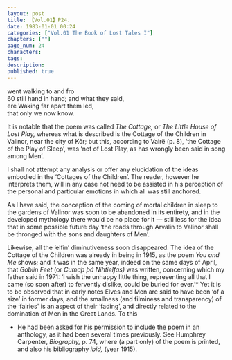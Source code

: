 ```yaml
---
layout: post
title: 【Vol.01】P24.
date: 1983-01-01 00:24
categories: ["Vol.01 The Book of Lost Tales I"]
chapters: [""]
page_num: 24
characters: 
tags: 
description: 
published: true
---
```


<p style="text-indent: 0;">
went walking to and fro<BR>60      still hand in hand; and what they said,<BR>ere Waking far apart them led,<BR>that only we now know.
</p>

It is notable that the poem was called <I>The Cottage, </I>or <I>The Little House of Lost Play, </I>whereas what is described is the Cottage of the Children in Valinor, near the city of Kôr; but this, according to Vairë (p. 8), ‘the Cottage of the Play of Sleep’, was ‘not of Lost Play, as has wrongly been said in song among Men’.

I shall not attempt any analysis or offer any elucidation of the ideas embodied in the ‘Cottages of the Children’. The reader, however he interprets them, will in any case not need to be assisted in his perception of the personal and particular emotions in which all was still anchored.

As I have said, the conception of the coming of mortal children in sleep to the gardens of Valinor was soon to be abandoned in its entirety, and in the developed mythology there would be no place for it — still less for the idea that in some possible future day ‘the roads through Arvalin to Valinor shall be thronged with the sons and daughters of Men’.

Likewise, all the ‘elfin’ diminutiveness soon disappeared. The idea of the Cottage of the Children was already in being in 1915, as the poem <I>You and Me </I>shows; and it was in the same year, indeed on the same days of April, that <I>Goblin Feet </I>(or <I>Cumaþ þá Nihtielfas) </I>was written, concerning which my father said in 1971: ‘I wish the unhappy little thing, representing all that I came (so soon after) to fervently dislike, could be buried for ever.’* Yet it is to be observed that in early notes Elves and Men are said to have been ‘of a size’ in former days, and the smallness (and filminess and transparency) of the ‘fairies' is an aspect of their ‘fading’, and directly related to the domination of Men in the Great Lands. To this

* He had been asked for his permission to include the poem in an anthology, as it had been several times previously. See Humphrey Carpenter, <I>Biography, </I>p. 74, where (a part only) of the poem is printed, and also his bibliography <I>ibid, </I>(year 1915).

